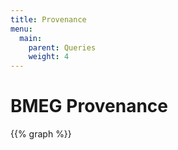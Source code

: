 ```yaml
---
title: Provenance
menu:
  main:
    parent: Queries
    weight: 4
---
```


# BMEG Provenance

{{% graph %}}
